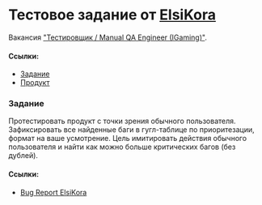 # Тестовое задание от [ElsiKora](https://elsikora.com/)

Вакансия ["Тестировщик / Manual QA Engineer (IGaming)"](https://hh.ru/vacancy/125455741).

#### Ссылки:
*  [Задание](https://docs.google.com/document/d/1_JEIW5z-mLV4lYdhUu5HgmBttx48X65eUu-4MOYImMY/edit?usp=sharing)
*  [Продукт](https://stavkinasport.com/)

### Задание

Протестировать продукт с точки зрения обычного пользователя.
Зафиксировать все найденные баги в гугл-таблице по приоритезации, формат на ваше усмотрение.
Цель имитировать действия обычного пользователя и найти как можно больше критических багов (без дублей).

#### Ссылки:
*  [Bug Report ElsiKora](https://docs.google.com/spreadsheets/d/1urJcjRSOgZ4-IOsBK3zXf4Lj61Jsx66kVCLGhQzIk9U/edit?usp=sharing)
